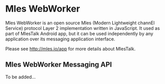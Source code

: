 # Mles WebWorker

Mles WebWorker is an open source Mles (Modern Lightweight channEl Service) protocol Layer 2 implementation written in JavaScript. It used as part of MlesTalk Android app, but it can be used independently by any application over its messaging application interface.

Please see http://mles.io/app for more details about MlesTalk.

## Mles WebWorker Messaging API

To be added...
